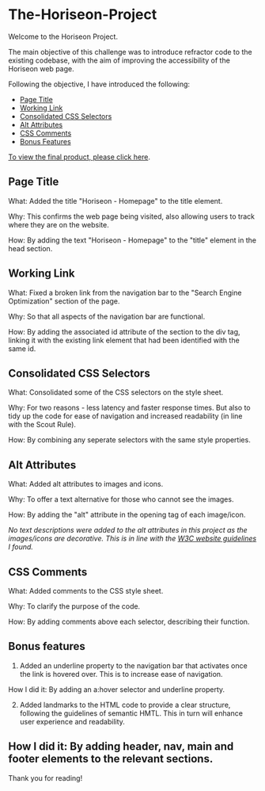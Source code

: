 # The-Horiseon-Project
Welcome to the Horiseon Project.

The main objective of this challenge was to introduce refractor code to the existing codebase, with the aim of improving the accessibility of the Horiseon web page.

Following the objective, I have introduced the following:

- [Page Title](#page-title)
- [Working Link](#working-link)
- [Consolidated CSS Selectors](#consolidated-css-selectors)
- [Alt Attributes](#alt-attributes)
- [CSS Comments](#css-comments)
- [Bonus Features](#bonus-features)

[To view the final product, please click here](https://whit-williams.github.io/The-Horiseon-Project/starter/index.html).


## Page Title

What: Added the title "Horiseon - Homepage" to the title element.

Why: This confirms the web page being visited, also allowing users to track where they are on the website.

How: By adding the text "Horiseon - Homepage" to the "title" element in the head section.


## Working Link 

What: Fixed a broken link from the navigation bar to the "Search Engine Optimization" section of the page.

Why: So that all aspects of the navigation bar are functional. 

How: By adding the associated id attribute of the section to the div tag, linking it with the existing link element that had been identified with the same id.


## Consolidated CSS Selectors

What: Consolidated some of the CSS selectors on the style sheet.

Why: For two reasons - less latency and faster response times. But also to tidy up the code for ease of navigation and increased readability (in line with the Scout Rule). 

How: By combining any seperate selectors with the same style properties.


## Alt Attributes

 What: Added alt attributes to images and icons.

Why: To offer a text alternative for those who cannot see the images.

How: By adding the "alt" attribute in the opening tag of each image/icon. 

*No text descriptions were added to the alt attributes in this project as the images/icons are decorative. This is in line with the [W3C website guidelines](https://www.w3.org/WAI/test-evaluate/preliminary/#:~:text=If%20the%20image%20is,information%20from%20the%20page%3F) I found.*


## CSS Comments

What: Added comments to the CSS style sheet.

Why: To clarify the purpose of the code.

How: By adding comments above each selector, describing their function. 


## Bonus features

1. Added an underline property to the navigation bar that activates once the link is hovered over. This is to increase ease of navigation.

How I did it: By adding an a:hover selector and underline property.

2. Added landmarks to the HTML code to provide a clear structure, following the guidelines of semantic HMTL. This in turn will enhance user experience and readability.

How I did it: By adding header, nav, main and footer elements to the relevant sections.
-----------------------------------

Thank you for reading!

